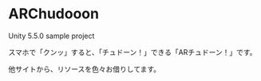 # ARChudooon
Unity 5.5.0 sample project

スマホで「クンッ」すると、「チュドーン！」できる「ARチュドーン！」です。

他サイトから、リソースを色々お借りしてます。
